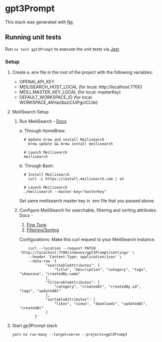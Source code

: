 # gpt3Prompt

This stack was generated with [Nx](https://nx.dev).

## Running unit tests

Run `nx test gpt3Prompt` to execute the unit tests via [Jest](https://jestjs.io).

### Setup

1.  Create a .env file in the root of the project with the following variables:

    - OPENAI_API_KEY
    - MEILISEARCH_HOST_LOCAL (for local: http://localhost:7700)
    - MEILI_MASTER_KEY_LOCAL (for local: masterKey)
    - DEFAULT_WORKSPACE_ID (for local: WORKSPACE_4KHaz8aziCUiPgctCLtki)

2.  MeiliSearch Setup

    1.  Run MeiliSearch - [Docs](https://docs.meilisearch.com/learn/getting_started/quick_start.html#setup-and-installation)

        a. Through HomeBrew:

        ```
          # Update brew and install Meilisearch
            brew update && brew install meilisearch

          # Launch Meilisearch
          meilisearch
        ```

        b. Through Bash:

        ```
          # Install Meilisearch
            curl -L https://install.meilisearch.com | sh

          # Launch Meilisearch
          ./meilisearch --master-key="masterKey"
        ```

        Set same meilisearch master key in .env file that you passed above.

    2.  Configure MeiliSearch for searchable, filtering and sorting attributes.
        Docs -

        1. [Fine Tune](https://docs.meilisearch.com/learn/getting_started/customizing_relevancy.html)
        2. [Filtering/Sorting](https://docs.meilisearch.com/learn/getting_started/filtering_and_sorting.html)

        Configurations: Make this curl request to your MeiliSearch instance.

        ```
            curl --location --request PATCH 'http://localhost:7700/indexes/gpt3Prompt/settings' \
            --header 'Content-Type: application/json' \
            --data-raw '{
                    "searchableAttributes": [
                        "title", "description", "category", "tags", "showcase", "createdBy.name"
                    ],
                    "filterableAttributes": [
                        "category", "createdAt", "createdBy.id", "tags", "updatedAt"
                    ],
                    "sortableAttributes": [
                        "likes", "views", "downloads", "updatedAt", "createdAt"
                    ]
               }'
        ```

3.  Start gp3Prompt stack

    ```
    yarn nx run-many --target=serve --projects=gpt3Prompt
    ```
